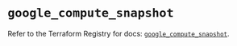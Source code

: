 # `google_compute_snapshot`

Refer to the Terraform Registry for docs: [`google_compute_snapshot`](https://registry.terraform.io/providers/hashicorp/google/6.49.2/docs/resources/compute_snapshot).
